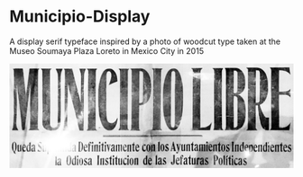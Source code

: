 # Municipio-Display
A display serif typeface inspired by a photo of woodcut type taken at the Museo Soumaya Plaza Loreto in Mexico City in 2015


![Image of font scan](https://github.com/afmondragonb/Municipio-Display/blob/master/source/Municipio-Source-CropSkew.png)
